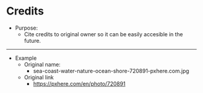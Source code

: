 #  Credits
- Purpose:
    - Cite credits to original owner so it can be easily accesible in the future.

___

- Example
    - Original name:
        - sea-coast-water-nature-ocean-shore-720891-pxhere.com.jpg
    - Original link
        - https://pxhere.com/en/photo/720891

